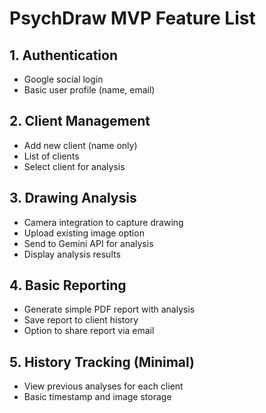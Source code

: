 # PsychDraw MVP Feature List

## 1. Authentication
- Google social login
- Basic user profile (name, email)

## 2. Client Management
- Add new client (name only)
- List of clients
- Select client for analysis

## 3. Drawing Analysis
- Camera integration to capture drawing
- Upload existing image option
- Send to Gemini API for analysis
- Display analysis results

## 4. Basic Reporting
- Generate simple PDF report with analysis
- Save report to client history
- Option to share report via email

## 5. History Tracking (Minimal)
- View previous analyses for each client
- Basic timestamp and image storage